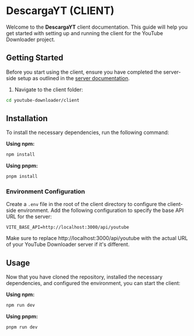# DescargaYT (CLIENT)

Welcome to the **DescargaYT** client documentation. This guide will help you get started with setting up and running the client for the YouTube Downloader project.

## Getting Started

Before you start using the client, ensure you have completed the server-side setup as outlined in the [server documentation](/server/README.md).

1. Navigate to the client folder:

```bash
cd youtube-downloader/client
```

## Installation

To install the necessary dependencies, run the following command: 

**Using npm:**

```bash
npm install
```

**Using pnpm:**

```bash
pnpm install
```

### Environment Configuration

Create a `.env` file in the root of the client directory to configure the client-side environment. Add the following configuration to specify the base API URL for the server:

```env
VITE_BASE_API=http://localhost:3000/api/youtube
```

Make sure to replace http://localhost:3000/api/youtube with the actual URL of your YouTube Downloader server if it's different.

## Usage

Now that you have cloned the repository, installed the necessary dependencies, and configured the environment, you can start the client:

**Using npm:**

```bash
npm run dev
```

**Using pnpm:**

```bash
pnpm run dev
```